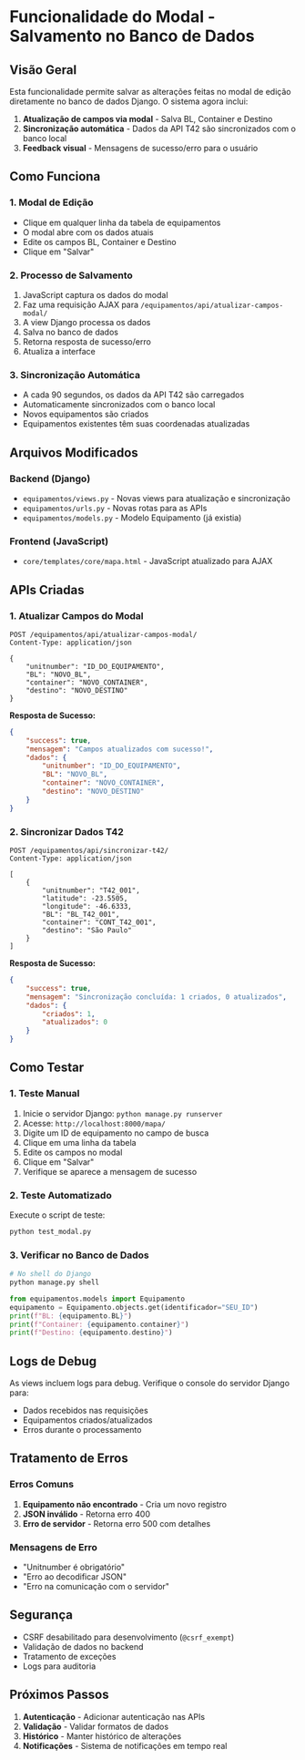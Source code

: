 # Funcionalidade do Modal - Salvamento no Banco de Dados

## Visão Geral

Esta funcionalidade permite salvar as alterações feitas no modal de edição diretamente no banco de dados Django. O sistema agora inclui:

1. **Atualização de campos via modal** - Salva BL, Container e Destino
2. **Sincronização automática** - Dados da API T42 são sincronizados com o banco local
3. **Feedback visual** - Mensagens de sucesso/erro para o usuário

## Como Funciona

### 1. Modal de Edição
- Clique em qualquer linha da tabela de equipamentos
- O modal abre com os dados atuais
- Edite os campos BL, Container e Destino
- Clique em "Salvar"

### 2. Processo de Salvamento
1. JavaScript captura os dados do modal
2. Faz uma requisição AJAX para `/equipamentos/api/atualizar-campos-modal/`
3. A view Django processa os dados
4. Salva no banco de dados
5. Retorna resposta de sucesso/erro
6. Atualiza a interface

### 3. Sincronização Automática
- A cada 90 segundos, os dados da API T42 são carregados
- Automaticamente sincronizados com o banco local
- Novos equipamentos são criados
- Equipamentos existentes têm suas coordenadas atualizadas

## Arquivos Modificados

### Backend (Django)
- `equipamentos/views.py` - Novas views para atualização e sincronização
- `equipamentos/urls.py` - Novas rotas para as APIs
- `equipamentos/models.py` - Modelo Equipamento (já existia)

### Frontend (JavaScript)
- `core/templates/core/mapa.html` - JavaScript atualizado para AJAX

## APIs Criadas

### 1. Atualizar Campos do Modal
```
POST /equipamentos/api/atualizar-campos-modal/
Content-Type: application/json

{
    "unitnumber": "ID_DO_EQUIPAMENTO",
    "BL": "NOVO_BL",
    "container": "NOVO_CONTAINER", 
    "destino": "NOVO_DESTINO"
}
```

**Resposta de Sucesso:**
```json
{
    "success": true,
    "mensagem": "Campos atualizados com sucesso!",
    "dados": {
        "unitnumber": "ID_DO_EQUIPAMENTO",
        "BL": "NOVO_BL",
        "container": "NOVO_CONTAINER",
        "destino": "NOVO_DESTINO"
    }
}
```

### 2. Sincronizar Dados T42
```
POST /equipamentos/api/sincronizar-t42/
Content-Type: application/json

[
    {
        "unitnumber": "T42_001",
        "latitude": -23.5505,
        "longitude": -46.6333,
        "BL": "BL_T42_001",
        "container": "CONT_T42_001",
        "destino": "São Paulo"
    }
]
```

**Resposta de Sucesso:**
```json
{
    "success": true,
    "mensagem": "Sincronização concluída: 1 criados, 0 atualizados",
    "dados": {
        "criados": 1,
        "atualizados": 0
    }
}
```

## Como Testar

### 1. Teste Manual
1. Inicie o servidor Django: `python manage.py runserver`
2. Acesse: `http://localhost:8000/mapa/`
3. Digite um ID de equipamento no campo de busca
4. Clique em uma linha da tabela
5. Edite os campos no modal
6. Clique em "Salvar"
7. Verifique se aparece a mensagem de sucesso

### 2. Teste Automatizado
Execute o script de teste:
```bash
python test_modal.py
```

### 3. Verificar no Banco de Dados
```python
# No shell do Django
python manage.py shell

from equipamentos.models import Equipamento
equipamento = Equipamento.objects.get(identificador="SEU_ID")
print(f"BL: {equipamento.BL}")
print(f"Container: {equipamento.container}")
print(f"Destino: {equipamento.destino}")
```

## Logs de Debug

As views incluem logs para debug. Verifique o console do servidor Django para:
- Dados recebidos nas requisições
- Equipamentos criados/atualizados
- Erros durante o processamento

## Tratamento de Erros

### Erros Comuns
1. **Equipamento não encontrado** - Cria um novo registro
2. **JSON inválido** - Retorna erro 400
3. **Erro de servidor** - Retorna erro 500 com detalhes

### Mensagens de Erro
- "Unitnumber é obrigatório"
- "Erro ao decodificar JSON"
- "Erro na comunicação com o servidor"

## Segurança

- CSRF desabilitado para desenvolvimento (`@csrf_exempt`)
- Validação de dados no backend
- Tratamento de exceções
- Logs para auditoria

## Próximos Passos

1. **Autenticação** - Adicionar autenticação nas APIs
2. **Validação** - Validar formatos de dados
3. **Histórico** - Manter histórico de alterações
4. **Notificações** - Sistema de notificações em tempo real 